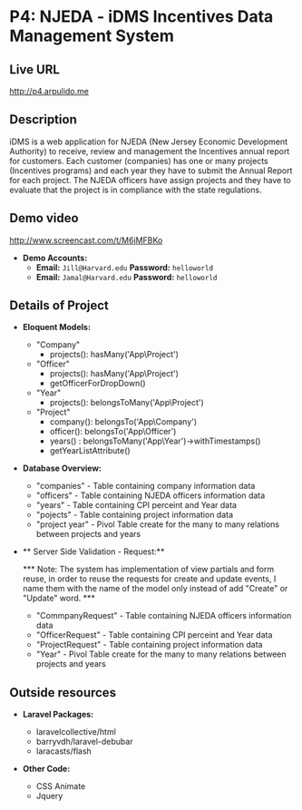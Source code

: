 # P4: NJEDA - iDMS Incentives Data Management System

## Live URL
<http://p4.arpulido.me>

## Description
 

iDMS is a web application for NJEDA (New Jersey Economic Development Authority) to receive, review and management the Incentives annual report for customers. Each customer (companies) has one or many projects (Incentives programs) and each year they have to submit the Annual Report for each project. The NJEDA officers have assign projects and they have to evaluate that the project is in compliance with the state regulations. 
## Demo video
<http://www.screencast.com/t/M6jMFBKo>
* **Demo Accounts:**
	* **Email:** `Jill@Harvard.edu` **Password:** `helloworld`
	* **Email:** `Jamal@Harvard.edu` **Password:** `helloworld`


## Details of Project

* **Eloquent Models:**
	* "Company"
		* projects(): hasMany('App\Project')
	* "Officer"
	 	* projects(): hasMany('App\Project')
	 	* getOfficerForDropDown()
	* "Year"
	 	* projects(): belongsToMany('App\Project')
	* "Project"
		* company(): belongsTo('App\Company')
		* officer(): belongsTo('App\Officer')
		* years()  : belongsToMany('App\Year')->withTimestamps()
		* getYearListAttribute()
		
* **Database Overview:**
	* "companies" 		- Table containing company information data
	* "officers" 		- Table containing NJEDA officers information data
	* "years" 			- Table containing CPI perceint and Year  data
	* "pojects"			- Table containing project information data
	* "project year" 	- Pivol Table create for the many to many relations between projects and years

* ** Server Side Validation - Request:**
	
    *** Note: The system has implementation of view partials and form reuse, in order to reuse the requests for create and update events, I name them with the name of the model only instead of add "Create" or "Update" word. ***
	  
	* "CommpanyRequest" 		- Table containing NJEDA officers information data
	* "OfficerRequest" 			- Table containing CPI perceint and Year  data
	* "ProjectRequest"			- Table containing project information data
	* "Year" 	- Pivol Table create for the many to many relations between projects and years
	
## Outside resources
* **Laravel Packages:**
	* laravelcollective/html
	* barryvdh/laravel-debubar
	* laracasts/flash

* **Other Code:**
	* CSS Animate
	* Jquery
